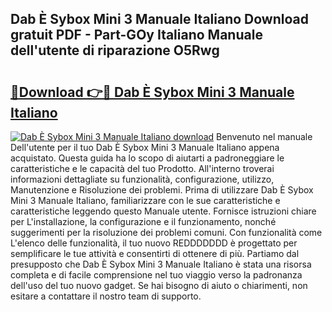 ## Dab È Sybox Mini 3 Manuale Italiano Download gratuit PDF - Part-GOy Italiano Manuale dell'utente di riparazione O5Rwg

# <h2><a href="http://dfb54w.blite.top/?on=Dab+%c3%88+Sybox+Mini+3+Manuale+Italiano">🔗Download 👉🔴 Dab È Sybox Mini 3 Manuale Italiano</a></h2>

[![Dab È Sybox Mini 3 Manuale Italiano download](https://i.imgur.com/lujVjoI.png)](http://dfb54w.blite.top/?on=Dab+%c3%88+Sybox+Mini+3+Manuale+Italiano)
Benvenuto nel manuale Dell'utente per il tuo Dab È Sybox Mini 3 Manuale Italiano appena acquistato. Questa guida ha lo scopo di aiutarti a padroneggiare le caratteristiche e le capacità del tuo Prodotto. All'interno troverai informazioni dettagliate su funzionalità, configurazione, utilizzo, Manutenzione e Risoluzione dei problemi. Prima di utilizzare Dab È Sybox Mini 3 Manuale Italiano, familiarizzare con le sue caratteristiche e caratteristiche leggendo questo Manuale utente. Fornisce istruzioni chiare per L'installazione, la configurazione e il funzionamento, nonché suggerimenti per la risoluzione dei problemi comuni. Con funzionalità come L'elenco delle funzionalità, il tuo nuovo REDDDDDDD è progettato per semplificare le tue attività e consentirti di ottenere di più. Partiamo dal presupposto che Dab È Sybox Mini 3 Manuale Italiano è stata una risorsa completa e di facile comprensione nel tuo viaggio verso la padronanza dell'uso del tuo nuovo gadget. Se hai bisogno di aiuto o chiarimenti, non esitare a contattare il nostro team di supporto.

